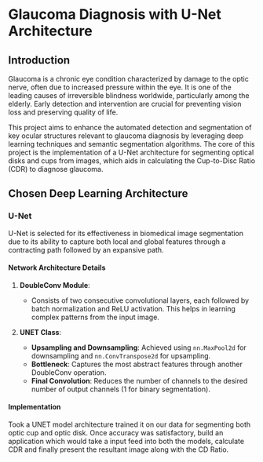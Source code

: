 # Glaucoma Diagnosis with U-Net Architecture

## Introduction

Glaucoma is a chronic eye condition characterized by damage to the optic nerve, often due to increased pressure within the eye. It is one of the leading causes of irreversible blindness worldwide, particularly among the elderly. Early detection and intervention are crucial for preventing vision loss and preserving quality of life.

This project aims to enhance the automated detection and segmentation of key ocular structures relevant to glaucoma diagnosis by leveraging deep learning techniques and semantic segmentation algorithms. The core of this project is the implementation of a U-Net architecture for segmenting optical disks and cups from images, which aids in calculating the Cup-to-Disc Ratio (CDR) to diagnose glaucoma.

## Chosen Deep Learning Architecture

### U-Net

U-Net is selected for its effectiveness in biomedical image segmentation due to its ability to capture both local and global features through a contracting path followed by an expansive path.

#### Network Architecture Details

1. **DoubleConv Module**: 
   - Consists of two consecutive convolutional layers, each followed by batch normalization and ReLU activation. This helps in learning complex patterns from the input image.

2. **UNET Class**:
   - **Upsampling and Downsampling**: Achieved using `nn.MaxPool2d` for downsampling and `nn.ConvTranspose2d` for upsampling.
   - **Bottleneck**: Captures the most abstract features through another DoubleConv operation.
   - **Final Convolution**: Reduces the number of channels to the desired number of output channels (1 for binary segmentation).

#### Implementation
Took a UNET model architecture trained it on our data for segmenting both optic cup and optic disk. Once accuracy was satisfactory, build an application which would take a input feed into both the models, calculate CDR and finally present the resultant image along with the CD Ratio.
